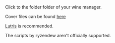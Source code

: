 Click to the folder folder of your wine manager.

Cover files can be found [here](/Assets/Covers)

[Lutris](https://github.com/Twig6943/AffinityOnLinux/blob/main/Guides/Lutris/Guide.md) is recommended.

The scripts by ryzendew aren't officially supported.
